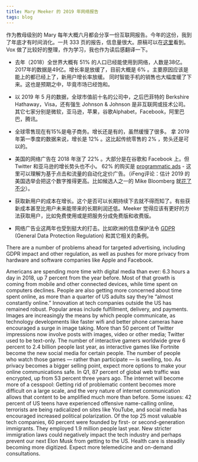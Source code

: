 ```yaml
---
title: Mary Meeker 的 2019 年网络报告
tags: blog
---
```


作为教母级别的 Mary 每年大概六月都会分享一份互联网报告。今年的这份，我到了年底才有时间消化。一共 333 页的报告，信息量很大。原稿可以在[这里][report]看到。Vox 做了比较好的整理，作为学习，我也作为读后感翻译一下。


* 去年（2018）全世界大概有 51% 的人口已经能使用到网络，人数是38亿。2017年的数据是49亿。增长率是放缓了，目前大概是 6% 。主要原因应该是能上的都已经上了，新用户增长率放缓。 同时智能手机的销售也大幅度缓了下来。这也是预期之中，毕竟市场已经饱和。<!--more-->

* 以 2019 年 5 月的数据，全球市值前十名的公司中，之后巴菲特的 Berkshire Hathaway，Visa，还有强生 Johnson & Johnson 是非互联网或技术公司。其它七家分别是微软，亚马逊，苹果，谷歌Alphabet，Facebook，阿里巴巴，腾讯。

* 全球零售现在有15%是电子商务。增长还是有的，虽然缓慢了很多。 拿 2019 年第一季度的数据来说，增长是 12% 。这比起传统零售的 2% ，势头还是可以的。

* 美国的网络广告在 2018 年涨了 22% 。大部分是在谷歌和 Facebook 上。但 Twitter 和亚马逊的增长势头也不小。 62% 的购买是 [programmatic ads][wikiad] - 这里可以理解为基于点击和流量的自动化定价广告。（iFeng评论：估计 2019 的美国选举会把这个数字推得更高。比如候选人之一的 Mike Bloomberg 就[花了不少][mike]）。

* 获取新用户的成本在增长。这个是否可以长期持续下去就不得而知了。有些获新成本甚至比用户未来能带来的长期利润还低。Meeker 觉得应该有更好的方法获取用户，比如免费使用或是把服务分成免费版和收费版。

* 网络广告业这两年也受到挺大的打击。比如欧洲的信息保护法令 [GDPR][gdpr] (General Data Protection Regulation) 和其它相关的条例。

There are a number of problems ahead for targeted advertising, including GDPR impact and other regulation, as well as pushes for more privacy from hardware and software companies like Apple and Facebook.

Americans are spending more time with digital media than ever: 6.3 hours a day in 2018, up 7 percent from the year before. Most of that growth is coming from mobile and other connected devices, while time spent on computers declines. People are also getting more concerned about time spent online, as more than a quarter of US adults say they’re “almost constantly online.”
Innovation at tech companies outside the US has remained robust. Popular areas include fulfillment, delivery, and payments.
Images are increasingly the means by which people communicate, as technology developments like faster wifi and better phone cameras have encouraged a surge in image taking. More than 50 percent of Twitter impressions now involve posts with images, video or other media; Twitter used to be text-only.
The number of interactive gamers worldwide grew 6 percent to 2.4 billion people last year, as interactive games like Fortnite become the new social media for certain people. The number of people who watch those games — rather than participate — is swelling, too.
As privacy becomes a bigger selling point, expect more options to make your online communications safe. In Q1, 87 percent of global web traffic was encrypted, up from 53 percent three years ago.
The internet will become more of a cesspool: Getting rid of problematic content becomes more difficult on a large scale, and the very nature of internet communication allows that content to be amplified much more than before. Some issues: 42 percent of US teens have experienced offensive name-calling online, terrorists are being radicalized on sites like YouTube, and social media has encouraged increased political polarization.
Of the top 25 most valuable tech companies, 60 percent were founded by first- or second-generation immigrants. They employed 1.9 million people last year. New stricter immigration laws could negatively impact the tech industry and perhaps prevent our next Elon Musk from getting to the US.
Health care is steadily becoming more digitized. Expect more telemedicine and on-demand consultations.


<!--more-->


[report]: https://www.bondcap.com/report/itr19/1
[wikiad]: https://en.wikipedia.org/wiki/Real-time_bidding
[mike]: https://slate.com/technology/2019/12/bloombergs-ads-are-flooding-the-internet.html
[gdpr]: https://en.wikipedia.org/wiki/General_Data_Protection_Regulation
